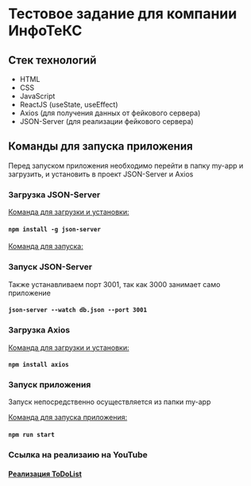 # Тестовое задание для компании ИнфоТеКС

## Стек технологий

* HTML
* CSS 
* JavaScript
* ReactJS (useState, useEffect)
* Axios (для получения данных от фейкового сервера)
* JSON-Server (для реализации фейкового сервера)

## Команды для запуска приложения 

Перед запуском приложения необходимо перейти в папку my-app и загрузить, и установить в проект JSON-Server и Axios

### Загрузка JSON-Server

[Команда для загрузки и установки:](https://github.com/typicode/json-server)

#### `npm install -g json-server`

[Команда для запуска:](https://github.com/typicode/json-server)

### Запуск JSON-Server

Также устанавливаем порт 3001, так как 3000 занимает само приложение

#### `json-server --watch db.json --port 3001`

### Загрузка Axios

[Команда для загрузки и установки:](https://github.com/axios/axios)

#### `npm install axios`

### Запуск приложения

Запуск непосредственно осуществляется из папки my-app

[Команда для запуска приложения:](https://create-react-app.dev/docs/getting-started)

#### `npm run start`

### Ссылка на реализаию на YouTube

#### [Реализация ToDoList](https://www.youtube.com/watch?v=dwG0PyNv3kk&ab_channel=VladislavVlasenko)
